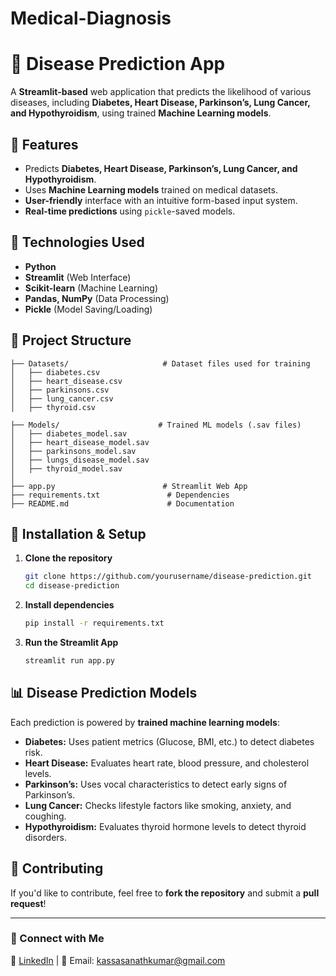 # Medical-Diagnosis
# 🏥 Disease Prediction App

A **Streamlit-based** web application that predicts the likelihood of various diseases, including **Diabetes, Heart Disease, Parkinson’s, Lung Cancer, and Hypothyroidism**, using trained **Machine Learning models**.

## 🚀 Features
- Predicts **Diabetes, Heart Disease, Parkinson’s, Lung Cancer, and Hypothyroidism**.
- Uses **Machine Learning models** trained on medical datasets.
- **User-friendly** interface with an intuitive form-based input system.
- **Real-time predictions** using `pickle`-saved models.

## 📌 Technologies Used
- **Python**
- **Streamlit** (Web Interface)
- **Scikit-learn** (Machine Learning)
- **Pandas, NumPy** (Data Processing)
- **Pickle** (Model Saving/Loading)

## 📂 Project Structure
```
├── Datasets/                     # Dataset files used for training
│   ├── diabetes.csv
│   ├── heart_disease.csv
│   ├── parkinsons.csv
│   ├── lung_cancer.csv
│   ├── thyroid.csv
```
```
├── Models/                      # Trained ML models (.sav files)
│   ├── diabetes_model.sav
│   ├── heart_disease_model.sav
│   ├── parkinsons_model.sav
│   ├── lungs_disease_model.sav
│   ├── thyroid_model.sav
│
├── app.py                        # Streamlit Web App
├── requirements.txt               # Dependencies
├── README.md                      # Documentation
```

## 🔧 Installation & Setup

1. **Clone the repository**
   ```sh
   git clone https://github.com/yourusername/disease-prediction.git
   cd disease-prediction
   ```

2. **Install dependencies**
   ```sh
   pip install -r requirements.txt
   ```

3. **Run the Streamlit App**
   ```sh
   streamlit run app.py
   ```

## 📊 Disease Prediction Models
Each prediction is powered by **trained machine learning models**:
- **Diabetes:** Uses patient metrics (Glucose, BMI, etc.) to detect diabetes risk.
- **Heart Disease:** Evaluates heart rate, blood pressure, and cholesterol levels.
- **Parkinson’s:** Uses vocal characteristics to detect early signs of Parkinson’s.
- **Lung Cancer:** Checks lifestyle factors like smoking, anxiety, and coughing.
- **Hypothyroidism:** Evaluates thyroid hormone levels to detect thyroid disorders.


## 🤝 Contributing
If you'd like to contribute, feel free to **fork the repository** and submit a **pull request**!


---
### 🔗 Connect with Me  
💼 [LinkedIn](www.linkedin.com/in/kassa-sanath-kumar) | 📧 Email: kassasanathkumar@gmail.com

